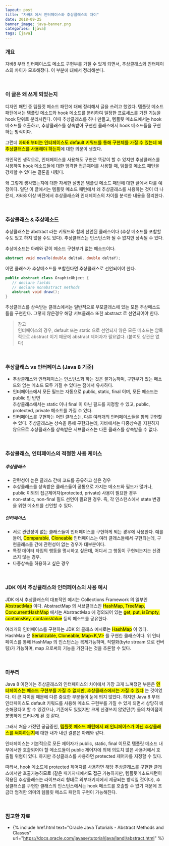 ```yaml
---
layout: post
title: "자바8 에서 인터페이스와 추상클래스의 차이"
date: 2018-09-25
banner_image: java-banner.png
categories: [java]
tags: [java]
---
```


### 개요
자바8 부터 인터페이스도 메소드 구현부를 가질 수 있게 되면서, 추상클래스와 인터페이스의 차이가 모호해졌다. 이 부분에 대해서 정리해본다.
<!--more-->


<br/>

### 이 글은 왜 쓰게 되었는지

디자인 패턴 중 템플릿 메소드 패턴에 대해 정리해서 글을 쓰려고 했었다. 
템플릿 메소드 패턴에서는 템플릿 메소드와 hook 메소드를 분리하여 일정한 프로세스를 가진 기능을 hook 단위로 분리시킨다.
이때 추상클래스를 하나 만들고, 템플릿 메소드에서는 hook 메소드를 호출하고, 추상클래스를 상속받아 구현한 클래스에서 hook 메소드들을 구현하는 방식이다.  

그런데 <mark>자바8 부터는 인터페이스도 default 키워드를 통해 구현체를 가질 수 있는데 왜 추상클래스를 사용해야 하는지</mark>에 대한 의문이 생겼다.

개인적인 생각으로, 인터페이스를 사용해도 구현은 똑같이 할 수 있지만 추상클래스를 사용하여 hook 메소드들에 대한 엄격한 접근제어를 사용할 때, 
템플릿 메소드 패턴을 강제할 수 있다는 결론을 내렸다.

왜 그렇게 생각했는지에 대한 자세한 설명은 템플릿 메소드 패턴에 대한 글에서 다룰 예정이다.
일단 이 글에서는 템플릿 메소드 패턴에서 왜 추상클래스를 사용하는 것이 더 나은지, 자바8 이상 버전에서 추상클래스와 인터페이스의 차이를 분석한 내용을 정리한다.

<br/>

### 추상클래스 & 추상메소드

추상클래스는 abstract 라는 키워드와 함께 선언된 클래스이다 (추상 메소드를 포함할 수도 있고 하지 않을 수도 있다). 
추상클래스는 인스턴스화 될 수 없지만 상속될 수 있다. 

추상메소드는 아래와 같이 메소드 구현부가 없는 메소드이다.

```java
abstract void moveTo(double deltaX, double deltaY);
``` 

어떤 클래스가 추상메소드를 포함한다면 추상클래스로 선언되어야 한다.

```java
public abstract class GraphicObject {
   // declare fields
   // declare nonabstract methods
   abstract void draw();
}
```

추상클래스를 상속받는 클래스에서는 일반적으로 부모클래스에 있는 모든 추상메소드들을 구현한다. 그렇지 않은경우 해당 서브클래스 또한 abstract 로 선언되어야 한다.

> 참고 <br/>
인터페이스의 경우, default 또는 static 으로 선언되지 않은 모든 메소드는 암묵적으로 abstract 이기 때문에 abstract 제어자가 필요없다. (붙여도 상관은 없다)

<br/>


### 추상클래스 vs 인터페이스 (Java 8 기준)

* 추상클래스와 인터페이스는 인스턴스화 하는 것은 불가능하며, 구현부가 있는 메소드와 없는 메소드 모두 가질 수 있다는 점에서 유사하다. 
* 인터페이스에서 모든 필드는 자동으로 public, static, final 이며, 모든 메소드는 public 인 반면 <br/>
추상클래스에서는 static 이나 final 이 아닌 필드를 지정할 수 있고, public, protected, private 메소드를 가질 수 있다.
* 인터페이스를 구현하는 어떤 클래스는, 다른 여러개의 인터페이스들을 함께 구현할 수 있다.
추상클래스는 상속을 통해 구현되는데, 자바에서는 다중상속을 지원하지 않으므로 추상클래스를 상속받은 서브클래스는 다른 클래스를 상속받을 수 없다.

<br/>

### 추상클래스, 인터페이스의 적절한 사용 케이스
##### 추상클래스
* 관련성이 높은 클래스 간에 코드를 공유하고 싶은 경우
* 추상클래스를 상속받은 클래스들이 공통으로 가지는 메소드와 필드가 많거나, public 이외의 접근제어자(protected, private) 사용이 필요한 경우
* non-static, non-final 필드 선언이 필요한 경우. 즉, 각 인스턴스에서 state 변경을 위한 메소드를 선언할 수 있다.

##### 인터페이스
* 서로 관련성이 없는 클래스들이 인터페이스를 구현하게 되는 경우에 사용한다.
예를 들어, <mark>Comparable</mark>, <mark>Cloneable</mark> 인터페이스는 여러 클래스들에서 구현되는데, 구현클래스들 간에 관련성이 없는 경우가 대부분이다.
* 특정 데이터 타입의 행동을 명시하고 싶은데, 어디서 그 행동이 구현되는지는 신경쓰지 않는 경우.
* 다중상속을 허용하고 싶은 경우

<br/>


### JDK 에서 추상클래스와 인터페이스의 사용 예시

JDK 에서 추상클래스의 대표적인 예시는 Collections Framework 의 일부인 <mark>AbstractMap</mark> 이다. 
AbstractMap 의 서브클래스인 <mark>HashMap, TreeMap, ConcurrentHashMap</mark> 에서는
AbstractMap 에 정의되어 있는 <mark>get, put, isEmpty, containsKey, containsValue</mark> 등의 메소드를 공유한다.

여러개의 인터페이스를 구현하는 JDK 의 클래스 예시로는 <mark>HashMap</mark> 이 있다.
HashMap 은 <mark>Serializable, Cloneable, Map&lt;K,V&gt;</mark> 를 구현한 클래스이다.
위 인터페이스를 통해 HashMap 의 인스턴스는 복제가능하며, 직렬화(byte stream 으로 컨버팅)가 가능하며, map 으로써의 기능을 가진다는 것을 추론할 수 있다.


<br/>

### 마무리
Java 8 이전에는 추상클래스와 인터페이스의 차이에서 가장 크게 느껴졌던 부분은 <mark>인터페이스는 메소드 구현부를 가질 수 없지만, 
추상클래스에서는 가질 수 있다</mark> 는 것이었다.
이 큰 차이점 때문에 다른 중요한 부분들이 눈에 띄지 않았다.
하지만 Java 8 부터 인터페이스도 default 키워드를 사용해 메소드 구현부를 가질 수 있게 되면서 상당히 비슷해졌다고 할 수 있겠으나,
기존에도 있었지만 크게 신경쓰지 않았던(?) 둘의 차이점이 분명하게 드러나게 된 것 같다.

그래서 처음 가졌던 궁금증인, <mark>템플릿 메소드 패턴에서 왜 인터페이스가 아닌 추상클래스를 써야하는지</mark>에 대한 내가 내린 결론은 아래와 같다.

인터페이스는 기본적으로 모든 제어자가 public, static, final 이므로 템플릿 메소드 내부에서만 호출되어야 할 메소드들이 public 제어자에 의해 의도치 않은 사용처에서 호출될 위험이 있다.
하지만 추상클래스를 사용하면 protected 제어자를 지정할 수 있다. 

따라서, hook 메소드에 protected 제어자를 사용하면 해당 추상클래스를 구현한 클래스에서만 호출가능하므로 
(같은 패키지내에서도 접근 가능하지만, 템플릿메소드패턴이 적용된 추상클래스는 라이브러리 형태로 외부패키지에서 제공되는 방식일 것이다),
추상클래스를 구현한 클래스의 인스턴스에서는 hook 메소드를 호출할 수 없기 때문에 조금더 엄격한 의미의 템플릿 메소드 패턴의 구현이 가능해진다.


<br/>

### 참고한 자료
* {% include href.html text="Oracle Java Tutorials - Abstract Methods and Classes" url="https://docs.oracle.com/javase/tutorial/java/IandI/abstract.html" %}